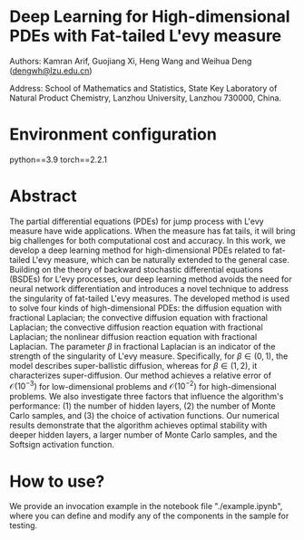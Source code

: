 # Deep Learning for High-dimensional PDEs with Fat-tailed L\'evy measure

Authors: Kamran Arif, Guojiang Xi, Heng Wang and Weihua Deng (dengwh@lzu.edu.cn)

Address: School of Mathematics and Statistics, State Key Laboratory of Natural Product Chemistry, Lanzhou University, Lanzhou 730000, China.

# Environment configuration

python==3.9 torch==2.2.1

# Abstract

The partial differential equations (PDEs) for jump process with L\'evy measure have wide applications.
When the measure has fat tails, it will bring big challenges for both computational cost and accuracy.
In this work, we develop a deep learning method for high-dimensional PDEs related to fat-tailed L\'evy measure, which can be naturally extended to the general case.
Building on the theory of backward stochastic differential equations (BSDEs) for L\'evy processes, our deep learning method avoids the need for neural network differentiation and introduces a novel technique to address the singularity of fat-tailed L\'evy measures.
The developed method is used to solve four kinds of high-dimensional PDEs: the diffusion equation with fractional Laplacian; the convective diffusion equation with fractional Laplacian; the convective diffusion reaction equation with fractional Laplacian; the nonlinear diffusion reaction equation with fractional Laplacian.
The parameter $\beta$ in fractional Laplacian is an indicator of the strength of the singularity of L\'evy measure.
Specifically, for $\beta\in (0,1)$, the model describes super-ballistic diffusion, whereas for $\beta\in (1,2)$, it characterizes super-diffusion.
Our method achieves a relative error of $\mathcal{O}(10^{-3})$ for low-dimensional problems and $\mathcal{O}(10^{-2})$ for high-dimensional problems.
We also investigate three factors that influence the algorithm's performance: (1) the number of hidden layers, (2) the number of Monte Carlo samples, and (3) the choice of activation functions.
Our numerical results demonstrate that the algorithm achieves optimal stability with deeper hidden layers, a larger number of Monte Carlo samples, and the Softsign activation function.

# How to use?
We provide an invocation example in the notebook file "./example.ipynb", where you can define and modify any of the components in the sample for testing.